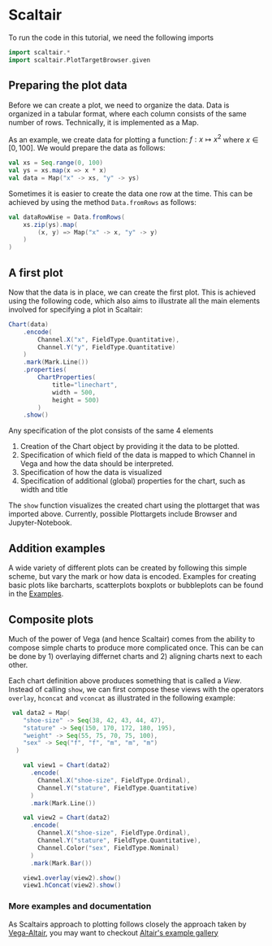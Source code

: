 # Scaltair

To run the code in this tutorial, we need the following imports 

```scala mdoc:silent
import scaltair.*
import scaltair.PlotTargetBrowser.given
```

## Preparing the plot data

Before we can create a plot, we need to organize the data. 
Data is organized in a tabular format, where each column consists
of the same number of rows. Technically, it is implemented as a Map. 

As an example, we create data for plotting a function: $f : x \mapsto x^2$ where
$x \in [0, 100]$. We would prepare the data as follows:

```scala mdoc:silent
val xs = Seq.range(0, 100)
val ys = xs.map(x => x * x)
val data = Map("x" -> xs, "y" -> ys)
```

Sometimes it is easier to create the data one row at the time. 
This can be achieved by using the method `Data.fromRows` as follows:
```scala mdoc:silent
val dataRowWise = Data.fromRows(
    xs.zip(ys).map(
        (x, y) => Map("x" -> x, "y" -> y)
    )
)
```

## A first plot

Now that the data is in place, we can create the first plot. 
This is achieved using the following code, which also 
aims to illustrate all the main elements involved for specifying
a plot in Scaltair:

```scala mdoc:silent
Chart(data)
    .encode(
        Channel.X("x", FieldType.Quantitative), 
        Channel.Y("y", FieldType.Quantitative)
    )
    .mark(Mark.Line())
    .properties(
        ChartProperties(
            title="linechart",
            width = 500, 
            height = 500)
        )
    .show()

```

Any specification of the plot consists of the same 4 elements

1. Creation of the Chart object by providing it the data to be plotted.
2. Specification of which field of the data is mapped to which Channel in Vega and how the data should be 
interpreted.
3. Specification of how the data is visualized
4. Specification of additional (global) properties for the chart, such as width and title

The `show` function visualizes the created chart using the plottarget that was imported above. 
Currently, possible Plottargets include Browser and Jupyter-Notebook. 

## Addition examples

A wide variety of different plots can be created by following this simple scheme, but vary 
the mark or how data is encoded. Examples for creating basic plots like barcharts, scatterplots 
boxplots or bubbleplots can be found in the [Examples](../src/main/scala/scaltair/examples/SimpleCharts.scala). 

## Composite plots

Much of the power of Vega (and hence Scaltair) comes from the ability to compose simple charts
to produce more complicated once. This can be can be done by 1) overlaying differnet charts and 2)
aligning charts next to each other. 

Each chart definition above produces something that is called a *View*. Instead of calling `show`, 
we can first compose these views with the operators `overlay`, `hconcat` and `vconcat` as illustrated
in the following example:

```scala mdoc:silent
 val data2 = Map(
    "shoe-size" -> Seq(38, 42, 43, 44, 47),
    "stature" -> Seq(150, 170, 172, 180, 195),
    "weight" -> Seq(55, 75, 70, 75, 100),
    "sex" -> Seq("f", "f", "m", "m", "m")
  )

    val view1 = Chart(data2)
      .encode(
        Channel.X("shoe-size", FieldType.Ordinal),
        Channel.Y("stature", FieldType.Quantitative)
      )
      .mark(Mark.Line())

    val view2 = Chart(data2)
      .encode(
        Channel.X("shoe-size", FieldType.Ordinal),
        Channel.Y("stature", FieldType.Quantitative),
        Channel.Color("sex", FieldType.Nominal)
      )
      .mark(Mark.Bar())

    view1.overlay(view2).show()
    view1.hConcat(view2).show()
```

### More examples and documentation

As Scaltairs approach to plotting follows closely the approach taken by [Vega-Altair](https://altair-viz.github.io/gallery/index.html), you may want to checkout [Altair's example gallery]([Vega-Altair](https://altair-viz.github.io/gallery/index.html))
